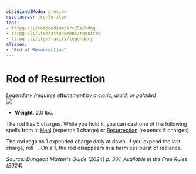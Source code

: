 ```yaml
---
obsidianUIMode: preview
cssclasses: json5e-item
tags:
- ttrpg-cli/compendium/src/5e/xdmg
- ttrpg-cli/item/attunement/required
- ttrpg-cli/item/rarity/legendary
aliases: 
- "Rod of Resurrection"
---
```

# Rod of Resurrection
*Legendary (requires attunement by a cleric, druid, or paladin)*  
![](Mechanics/items/img/rod-of-resurrection.webp#right)

- **Weight**: 2.0 lbs.

The rod has 5 charges. While you hold it, you can cast one of the following spells from it: [Heal](Mechanics/spells/heal-xphb.md) (expends 1 charge) or [Resurrection](Mechanics/spells/resurrection-xphb.md) (expends 5 charges).

The rod regains 1 expended charge daily at dawn. If you expend the last charge, roll ``. On a 1, the rod disappears in a harmless burst of radiance.

*Source: Dungeon Master's Guide (2024) p. 301. Available in the Free Rules (2024)*
